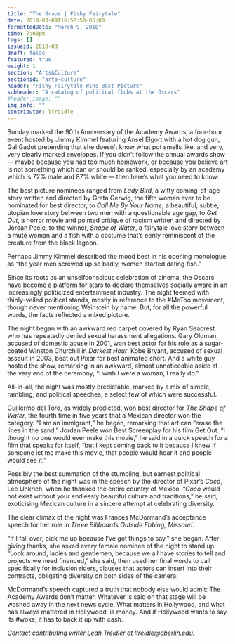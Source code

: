```yaml
---
title: "The Grape | Fishy Fairytale"
date: 2018-03-09T16:52:50-05:00
formattedDate: "March 9, 2018"
time: 7:00pm
tags: []
issueid: 2018-03
draft: false
featured: true
weight: 1 
section: "Arts&Culture"
sectionid: "arts-culture"
header: "Fishy Fairytale Wins Best Picture"
subheader: "A catalog of political flubs at the Oscars"
#header_image: ""
img_info: ""
contributor: ltreidle
---
```


Sunday marked the 90th Anniversary of the Academy Awards, a four-hour event hosted by Jimmy Kimmel featuring Ansel Elgort with a hot dog gun, Gal Gadot pretending that she doesn’t know what pot smells like, and very, very clearly marked envelopes. If you didn’t follow the annual awards show — maybe because you had too much homework, or because you believe art is not something which can or should be ranked, especially by an academy which is 72% male and 87% white — then here’s what you need to know: 

The best picture nominees ranged from *Lady Bird*, a witty coming-of-age story written and directed by Greta Gerwig, the fifth woman ever to be nominated for best director, to *Call Me By Your Name*, a beautiful, subtle, utopian love story between two men with a questionable age gap, to *Get Out*, a horror movie and pointed critique of racism written and directed by Jordan Peele, to the winner, *Shape of Water*, a fairytale love story between a mute woman and a fish with a costume that’s eerily reminiscent of the creature from the black lagoon. 

Perhaps Jimmy Kimmel described the mood best in his opening monologue as “the year men screwed up so badly, women started dating fish.” 

Since its roots as an unselfconscious celebration of cinema, the Oscars have become a platform for stars to declare themselves socially aware in an increasingly politicized entertainment industry. The night teemed with thinly-veiled political stands, mostly in reference to the #MeToo movement, though never mentioning Weinstein by name. But, for all the powerful words, the facts reflected a mixed picture. 

The night began with an awkward red carpet covered by Ryan Seacrest who has repeatedly denied sexual harassment allegations. Gary Oldman, accused of domestic abuse in 2001, won best actor for his role as a sugar-coated Winston Churchill in *Darkest Hour*. Kobe Bryant, accused of sexual assault in 2003, beat out Pixar for best animated short. And a white guy hosted the show, remarking in an awkward, almost unnoticeable aside at the very end of the ceremony, “I wish I were a woman, I really do.”

All-in-all, the night was mostly predictable, marked by a mix of simple, rambling, and political speeches, a select few of which were successful. 

Guillermo del Toro, as widely predicted, won best director for *The Shape of Water*, the fourth time in five years that a Mexican director won the category. “I am an immigrant,” he began, remarking that art can “erase the lines in the sand.” 
Jordan Peele won Best Screenplay for his film Get Out. “I thought no one would ever make this movie,” he said in a quick speech for a film that speaks for itself, “but I kept coming back to it because I knew if someone let me make this movie, that people would hear it and people would see it.”

Possibly the best summation of the stumbling, but earnest political atmosphere of the night was in the speech by the director of Pixar’s *Coco*, Lee Unkrich, when he thanked the entire country of Mexico. “*Coco* would not exist without your endlessly beautiful culture and traditions,” he said, exoticising Mexican culture in a sincere attempt at celebrating diversity.

The clear climax of the night was Frances McDormand’s acceptance speech for her role in *Three Billboards Outside Ebbing, Missouri*.

“If I fall over, pick me up because I’ve got things to say,” she began. After giving thanks, she asked every female nominee of the night to stand up. “Look around, ladies and gentlemen, because we all have stories to tell and projects we need financed,” she said, then used her final words to call specifically for inclusion riders, clauses that actors can insert into their contracts, obligating diversity on both sides of the camera. 

McDormand’s speech captured a truth that nobody else would admit: The Academy Awards don’t matter. Whatever is said on that stage will be washed away in the next news cycle. What matters in Hollywood, and what has always mattered in Hollywood, is money. And if Hollywood wants to say its #woke, it has to back it up with cash.

*Contact contributing writer Leah Treidler at ltreidle@oberlin.edu.*
